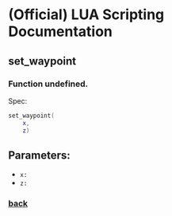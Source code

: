 
# (Official) LUA Scripting Documentation

## set_waypoint

### Function undefined.

Spec:
```lua
set_waypoint(
	x,
	z)
```
## Parameters:
- `x:` 
- `z:` 

### [back](../other)
